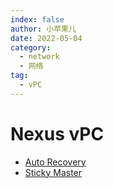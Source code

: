 ```yaml
---
index: false
author: 小苹果儿
date: 2022-05-04
category:
  - network
  - 网络
tag:
  - vPC
---
```


# Nexus vPC

- [Auto Recovery](vpcAutoRecoveryConfiguration.md)
- [Sticky Master](vPC_Sticky_Master.md)


